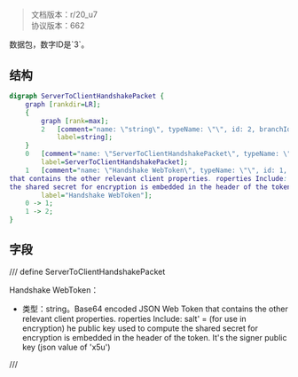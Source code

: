 # <!-- md:samp ServerToClientHandshakePacket -->

> 文档版本：r/20_u7<br/>协议版本：662

<!-- md:samp ServerToClientHandshakePacket -->数据包，数字ID是`3`。

## 结构

```dot
digraph ServerToClientHandshakePacket {
	graph [rankdir=LR];
	{
		graph [rank=max];
		2	[comment="name: \"string\", typeName: \"\", id: 2, branchId: 0, recurseId: -1, attributes: 512, notes: \"\"",
			label=string];
	}
	0	[comment="name: \"ServerToClientHandshakePacket\", typeName: \"\", id: 0, branchId: 3, recurseId: -1, attributes: 0, notes: \"\"",
		label=ServerToClientHandshakePacket];
	1	[comment="name: \"Handshake WebToken\", typeName: \"\", id: 1, branchId: 0, recurseId: -1, attributes: 0, notes: \"Base64 encoded JSON Web Token \
that contains the other relevant client properties. roperties Include: salt' = (for use in encryption) he public key used to compute \
the shared secret for encryption is embedded in the header of the token. It's the signer public key (json value of 'x5u')\"",
		label="Handshake WebToken"];
	0 -> 1;
	1 -> 2;
}

```

## 字段

/// define
ServerToClientHandshakePacket

Handshake WebToken：<!-- md:samp string -->

- 类型：string。Base64 encoded JSON Web Token that contains the other relevant client properties. roperties Include: salt' = (for use in encryption) he public key used to compute the shared secret for encryption is embedded in the header of the token. It's the signer public key (json value of 'x5u')


///
